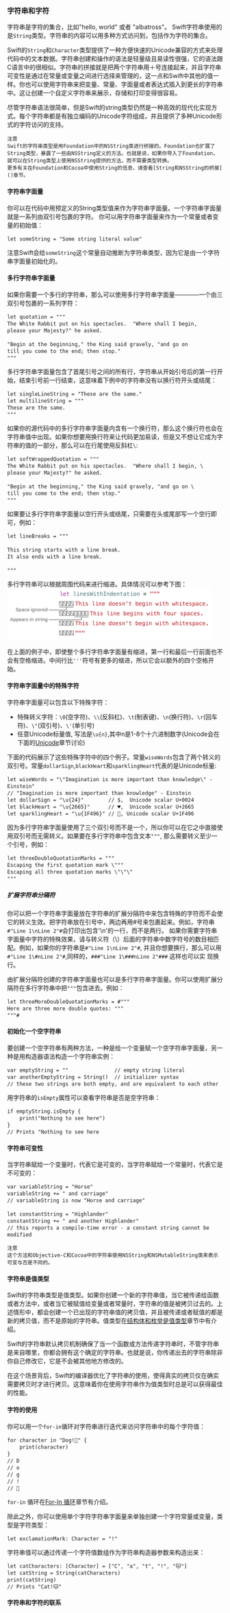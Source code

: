 ### 字符串和字符

字符串是字符的集合，比如"hello, world" 或者 "albatross"。 Swift字符串使用的是`String`类型。字符串的内容可以用多种方式访问到，包括作为字符的集合。

Swift的`String`和`Character`类型提供了一种方便快速的Unicode兼容的方式来处理代码中的文本数据。字符串创建和操作的语法是轻量级且易读性很强，它的语法跟C语言中的很相似。字符串的拼接就是把两个字符串用＋号连接起来，并且字符串可变性是通过在常量或变量之间进行选择来管理的，这一点和Swift中其他的值一样。你也可以使用字符串来把变量、常量、字面量或者表达式插入到更长的字符串中。这让创建一个自定义字符串来展示，存储和打印变得很容易。

尽管字符串语法很简单，但是Swift的string类型仍然是一种高效的现代化实现方式。每个字符串都是有独立编码的Unicode字符组成，并且提供了多种Unicode形式的字符访问的支持。

```
注意
Swift的字符串类型是用Foundation中的NSString类进行桥接的。Foundation也扩展了String类型，暴露了一些由NSString定义的方法。也就是说，如果你导入了Foundation，就可以在String类型上使用NSString提供的方法，而不需要类型转换。
更多有关在Foundation和Cocoa中使用String的信息，请查看[String和NSString的桥接]()章节。
```

#### 字符串字面量

你可以在代码中用预定义的String类型值来作为字符串字面量。一个字符串字面量就是一系列由双引号包裹的字符。
你可以用字符串字面量来作为一个常量或者变量的初始值：
```
let someString = "Some string literal value"
```

注意Swift会给`someString`这个常量自动推断为字符串类型，因为它是由一个字符串字面量初始化的。

#### 多行字符串字面量

如果你需要一个多行的字符串，那么可以使用多行字符串字面量————一个由三双引号包裹的一系列字符：
```
let quotation = """
The White Rabbit put on his spectacles.  "Where shall I begin,
please your Majesty?" he asked.

"Begin at the beginning," the King said gravely, "and go on
till you come to the end; then stop."
"""
```

多行字符串字面量包含了首尾引号之间的所有行，字符串从开始引号后的第一行开始，结束引号前一行结束，这意味着下例中的字符串没有以换行符开头或结尾：
```
let singleLineString = "These are the same."
let multilineString = """
These are the same.
"""
```

如果你的源代码中的多行字符串字面量内含有一个换行符，那么这个换行符也会在字符串值中出现。如果你想要用换行符来让代码更加易读，但是又不想让它成为字符串的值的一部分，那么可以在行尾使用反斜杠`\`:
```
let softWrappedQuotation = """
The White Rabbit put on his spectacles.  "Where shall I begin, \
please your Majesty?" he asked.

"Begin at the beginning," the King said gravely, "and go on \
till you come to the end; then stop."
"""
```

如果要让多行字符串字面量以空行开头或结尾，只需要在头或尾部写一个空行即可，例如：
```
let lineBreaks = """

This string starts with a line break.
It also ends with a line break.

"""
```

多行字符串可以根据周围代码来进行缩进。具体情况可以参考下图：
![多行字符串缩进](./../images/string1.png)

在上面的例子中，即使整个多行字符串字面量有缩进，第一行和最后一行前面也不会有空格缩进。中间行比`'''`符号有更多的缩进，所以它会以额外的四个空格开始。

#### 字符串字面量中的特殊字符

字符串字面量可以包含以下特殊字符：
+ 特殊转义字符：`\0`(空字符)、`\\`(反斜杠)、`\t`(制表键)、`\n`(换行符)、`\r`(回车符)、`\"`(双引号)、`\'`(单引号)
+ 任意Unicode标量值, 写法是`\u{n}`,其中n是1-8个十六进制数字(Unicode会在下面的[Unicode]()章节讨论)

下面的代码展示了这些特殊字符中的四个例子。常量`wiseWords`包含了两个转义的双引号。常量`dollarSign`,`blackHeart`和`sparklingHeart`代表的是Unicode标量:
```
let wiseWords = "\"Imagination is more important than knowledge\" - Einstein"
// "Imagination is more important than knowledge" - Einstein
let dollarSign = "\u{24}"        // $,  Unicode scalar U+0024
let blackHeart = "\u{2665}"      // ♥,  Unicode scalar U+2665
let sparklingHeart = "\u{1F496}" // 💖, Unicode scalar U+1F496
```

因为多行字符串字面量使用了三个双引号而不是一个，所以你可以在它之中直接使用双引号而无需转义。如果要在多行字符串中包含文本`"""`, 那么需要转义至少一个引号，例如：
```
let threeDoubleQuotationMarks = """
Escaping the first quotation mark \"""
Escaping all three quotation marks \"\"\"
"""
```

##### 扩展字符串分隔符

你可以把一个字符串字面量放在字符串的扩展分隔符中来包含特殊的字符而不会使它的转义生效。把字符串放在引号中，两边再用#号来包裹起来。例如，字符串`#"Line 1\nLine 2"#`会打印出包含'\n'的一行，而不是两行。
如果你需要字符串字面量中字符的特殊效果，请与转义符（\）后面的字符串中数字符号的数目相匹配。例如，如果你的字符串是`#"Line 1\nLine 2"#`, 并且你想要换行，那么可以用`#"Line 1\#nLine 2"#`,同样的，`###"Line 1\###nLine 2"###` 这样也可以实 现换行。

由扩展分隔符创建的字符串字面量也可以是多行字符串字面量。你可以使用扩展分隔符在多行字符串中把`"""`包含进去。例如：
```
let threeMoreDoubleQuotationMarks = #"""
Here are three more double quotes: """
"""#
```

#### 初始化一个空字符串

要创建一个空字符串有两种方法，一种是给一个变量赋一个空字符串字面量，另一种是用构造器语法构造一个字符串实例：

```
var emptyString = ""               // empty string literal
var anotherEmptyString = String()  // initializer syntax
// these two strings are both empty, and are equivalent to each other
```

用字符串的`isEmpty`属性可以查看字符串是否是空字符串：

```
if emptyString.isEmpty {
    print("Nothing to see here")
}
// Prints "Nothing to see here
```

#### 字符串可变性

当字符串赋给一个变量时，代表它是可变的，当字符串赋给一个常量时，代表它是不可变的：

```
var variableString = "Horse"
variableString += " and carriage"
// variableString is now "Horse and carriage"

let constantString = "Highlander"
constantString += " and another Highlander"
// this reports a compile-time error - a constant string cannot be modified
```

```
注意
这个方法和Objective-C和Cocoa中的字符串使用NSString和NSMutableString类来表示可变与否是不同的。
```

#### 字符串是值类型

Swift的字符串类型是值类型。如果你创建一个新的字符串值，当它被传递给函数或者方法中，或者当它被赋值给变量或者常量时，字符串的值是被拷贝过去的。上述情形中，都会创建一个已出现的字符串值的拷贝值，并且被传递或者赋值的都是新的拷贝值，而不是原始的字符串。值类型在[结构体和枚举是值类型]()章节中有介绍。

Swift的字符串默认拷贝机制确保了当一个函数或方法传递字符串时，不管字符串是来自哪里，你都会拥有这个确定的字符串。也就是说，你传递出去的字符串除非你自己修改它，它是不会被其他地方修改的。

在这个场景背后，Swift的编译器优化了字符串的使用，使得真实的拷贝仅在确实需要拷贝时才进行拷贝。这意味着你在使用字符串作为值类型时总是可以获得最佳的性能。

#### 字符的使用

你可以用一个`for-in`循环对字符串进行迭代来访问字符串中的每个字符值：
```
for character in "Dog!🐶" {
    print(character)
}
// D
// o
// g
// !
// 🐶
```

`for-in` 循环在[For-In 循环]()章节有介绍。

除此之外，你可以使用单个字符字符串字面量来单独创建一个字符常量或变量，类型是字符类型：
```
let exclamationMark: Character = "!"
```

字符串值可以通过传递一个字符值数组作为字符串构造器参数来构造出来：
```
let catCharacters: [Character] = ["C", "a", "t", "!", "🐱"]
let catString = String(catCharacters)
print(catString)
// Prints "Cat!🐱"
```

#### 字符串和字符的联系

